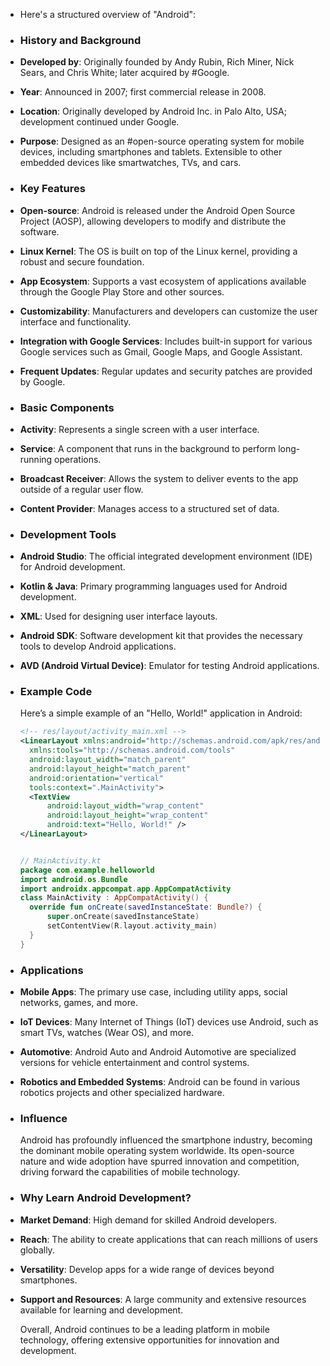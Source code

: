 - Here's a structured overview of "Android":
- ### **History and Background**
- **Developed by**: Originally founded by Andy Rubin, Rich Miner, Nick Sears, and Chris White; later acquired by #Google.
- **Year**: Announced in 2007; first commercial release in 2008.
- **Location**: Originally developed by Android Inc. in Palo Alto, USA; development continued under Google.
- **Purpose**: Designed as an #open-source operating system for mobile devices, including smartphones and tablets. Extensible to other embedded devices like smartwatches, TVs, and cars.
- ### **Key Features**
- **Open-source**: Android is released under the Android Open Source Project (AOSP), allowing developers to modify and distribute the software.
- **Linux Kernel**: The OS is built on top of the Linux kernel, providing a robust and secure foundation.
- **App Ecosystem**: Supports a vast ecosystem of applications available through the Google Play Store and other sources.
- **Customizability**: Manufacturers and developers can customize the user interface and functionality.
- **Integration with Google Services**: Includes built-in support for various Google services such as Gmail, Google Maps, and Google Assistant.
- **Frequent Updates**: Regular updates and security patches are provided by Google.
- ### **Basic Components**
- **Activity**: Represents a single screen with a user interface.
- **Service**: A component that runs in the background to perform long-running operations.
- **Broadcast Receiver**: Allows the system to deliver events to the app outside of a regular user flow.
- **Content Provider**: Manages access to a structured set of data.
- ### **Development Tools**
- **Android Studio**: The official integrated development environment (IDE) for Android development.
- **Kotlin & Java**: Primary programming languages used for Android development.
- **XML**: Used for designing user interface layouts.
- **Android SDK**: Software development kit that provides the necessary tools to develop Android applications.
- **AVD (Android Virtual Device)**: Emulator for testing Android applications.
- ### **Example Code**
  
  Here’s a simple example of an "Hello, World!" application in Android:
  
  ```xml
  <!-- res/layout/activity_main.xml -->
  <LinearLayout xmlns:android="http://schemas.android.com/apk/res/android"
    xmlns:tools="http://schemas.android.com/tools"
    android:layout_width="match_parent"
    android:layout_height="match_parent"
    android:orientation="vertical"
    tools:context=".MainActivity">
    <TextView
        android:layout_width="wrap_content"
        android:layout_height="wrap_content"
        android:text="Hello, World!" />
  </LinearLayout>
  ```
  
  ```kotlin
  
  // MainActivity.kt
  package com.example.helloworld
  import android.os.Bundle
  import androidx.appcompat.app.AppCompatActivity
  class MainActivity : AppCompatActivity() {
    override fun onCreate(savedInstanceState: Bundle?) {
        super.onCreate(savedInstanceState)
        setContentView(R.layout.activity_main)
    }
  }
  ```
- ### **Applications**
- **Mobile Apps**: The primary use case, including utility apps, social networks, games, and more.
- **IoT Devices**: Many Internet of Things (IoT) devices use Android, such as smart TVs, watches (Wear OS), and more.
- **Automotive**: Android Auto and Android Automotive are specialized versions for vehicle entertainment and control systems.
- **Robotics and Embedded Systems**: Android can be found in various robotics projects and other specialized hardware.
- ### **Influence**
  
  Android has profoundly influenced the smartphone industry, becoming the dominant mobile operating system worldwide. Its open-source nature and wide adoption have spurred innovation and competition, driving forward the capabilities of mobile technology.
- ### **Why Learn Android Development?**
- **Market Demand**: High demand for skilled Android developers.
- **Reach**: The ability to create applications that can reach millions of users globally.
- **Versatility**: Develop apps for a wide range of devices beyond smartphones.
- **Support and Resources**: A large community and extensive resources available for learning and development.
  
  Overall, Android continues to be a leading platform in mobile technology, offering extensive opportunities for innovation and development.